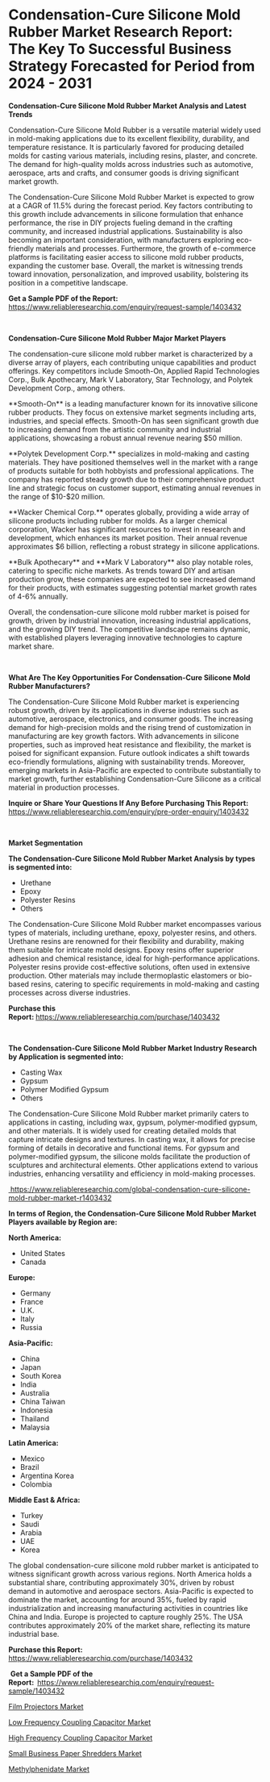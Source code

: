 <p><h1>Condensation-Cure Silicone Mold Rubber Market Research Report: The Key To Successful Business Strategy Forecasted for Period from 2024 - 2031</h1></p><p><strong>Condensation-Cure Silicone Mold Rubber Market Analysis and Latest Trends</strong></p>
<p><p>Condensation-Cure Silicone Mold Rubber is a versatile material widely used in mold-making applications due to its excellent flexibility, durability, and temperature resistance. It is particularly favored for producing detailed molds for casting various materials, including resins, plaster, and concrete. The demand for high-quality molds across industries such as automotive, aerospace, arts and crafts, and consumer goods is driving significant market growth.</p><p>The Condensation-Cure Silicone Mold Rubber Market is expected to grow at a CAGR of 11.5% during the forecast period. Key factors contributing to this growth include advancements in silicone formulation that enhance performance, the rise in DIY projects fueling demand in the crafting community, and increased industrial applications. Sustainability is also becoming an important consideration, with manufacturers exploring eco-friendly materials and processes. Furthermore, the growth of e-commerce platforms is facilitating easier access to silicone mold rubber products, expanding the customer base. Overall, the market is witnessing trends toward innovation, personalization, and improved usability, bolstering its position in a competitive landscape.</p></p>
<p><strong>Get a Sample PDF of the Report:&nbsp;</strong> <a href="https://www.reliableresearchiq.com/enquiry/request-sample/1403432?utm_campaign=1137&utm_medium=2&utm_source=Github&utm_content=ia&utm_term=23102024&utm_id=condensation-cure-silicone-mold-rubber">https://www.reliableresearchiq.com/enquiry/request-sample/1403432</a></p>
<p>&nbsp;</p>
<p><strong>Condensation-Cure Silicone Mold Rubber Major Market Players</strong></p>
<p><p>The condensation-cure silicone mold rubber market is characterized by a diverse array of players, each contributing unique capabilities and product offerings. Key competitors include Smooth-On, Applied Rapid Technologies Corp., Bulk Apothecary, Mark V Laboratory, Star Technology, and Polytek Development Corp., among others.</p><p>**Smooth-On** is a leading manufacturer known for its innovative silicone rubber products. They focus on extensive market segments including arts, industries, and special effects. Smooth-On has seen significant growth due to increasing demand from the artistic community and industrial applications, showcasing a robust annual revenue nearing $50 million.</p><p>**Polytek Development Corp.** specializes in mold-making and casting materials. They have positioned themselves well in the market with a range of products suitable for both hobbyists and professional applications. The company has reported steady growth due to their comprehensive product line and strategic focus on customer support, estimating annual revenues in the range of $10-$20 million.</p><p>**Wacker Chemical Corp.** operates globally, providing a wide array of silicone products including rubber for molds. As a larger chemical corporation, Wacker has significant resources to invest in research and development, which enhances its market position. Their annual revenue approximates $6 billion, reflecting a robust strategy in silicone applications.</p><p>**Bulk Apothecary** and **Mark V Laboratory** also play notable roles, catering to specific niche markets. As trends toward DIY and artisan production grow, these companies are expected to see increased demand for their products, with estimates suggesting potential market growth rates of 4-6% annually.</p><p>Overall, the condensation-cure silicone mold rubber market is poised for growth, driven by industrial innovation, increasing industrial applications, and the growing DIY trend. The competitive landscape remains dynamic, with established players leveraging innovative technologies to capture market share.</p></p>
<p>&nbsp;</p>
<p><strong>What Are The Key Opportunities For Condensation-Cure Silicone Mold Rubber Manufacturers?</strong></p>
<p><p>The Condensation-Cure Silicone Mold Rubber market is experiencing robust growth, driven by its applications in diverse industries such as automotive, aerospace, electronics, and consumer goods. The increasing demand for high-precision molds and the rising trend of customization in manufacturing are key growth factors. With advancements in silicone properties, such as improved heat resistance and flexibility, the market is poised for significant expansion. Future outlook indicates a shift towards eco-friendly formulations, aligning with sustainability trends. Moreover, emerging markets in Asia-Pacific are expected to contribute substantially to market growth, further establishing Condensation-Cure Silicone as a critical material in production processes.</p></p>
<p><strong>Inquire or Share Your Questions If Any Before Purchasing This Report:</strong> <a href="https://www.reliableresearchiq.com/enquiry/pre-order-enquiry/1403432?utm_campaign=1137&utm_medium=2&utm_source=Github&utm_content=ia&utm_term=23102024&utm_id=condensation-cure-silicone-mold-rubber">https://www.reliableresearchiq.com/enquiry/pre-order-enquiry/1403432</a></p>
<p>&nbsp;</p>
<p><strong>Market Segmentation</strong></p>
<p><strong>The Condensation-Cure Silicone Mold Rubber Market Analysis by types is segmented into:</strong></p>
<p><ul><li>Urethane</li><li>Epoxy</li><li>Polyester Resins</li><li>Others</li></ul></p>
<p><p>The Condensation-Cure Silicone Mold Rubber market encompasses various types of materials, including urethane, epoxy, polyester resins, and others. Urethane resins are renowned for their flexibility and durability, making them suitable for intricate mold designs. Epoxy resins offer superior adhesion and chemical resistance, ideal for high-performance applications. Polyester resins provide cost-effective solutions, often used in extensive production. Other materials may include thermoplastic elastomers or bio-based resins, catering to specific requirements in mold-making and casting processes across diverse industries.</p></p>
<p><strong>Purchase this Report:&nbsp;</strong><a href="https://www.reliableresearchiq.com/purchase/1403432?utm_campaign=1137&utm_medium=2&utm_source=Github&utm_content=ia&utm_term=23102024&utm_id=condensation-cure-silicone-mold-rubber">https://www.reliableresearchiq.com/purchase/1403432</a></p>
<p>&nbsp;</p>
<p><strong>The Condensation-Cure Silicone Mold Rubber Market Industry Research by Application is segmented into:</strong></p>
<p><ul><li>Casting Wax</li><li>Gypsum</li><li>Polymer Modified Gypsum</li><li>Others</li></ul></p>
<p><p>The Condensation-Cure Silicone Mold Rubber market primarily caters to applications in casting, including wax, gypsum, polymer-modified gypsum, and other materials. It is widely used for creating detailed molds that capture intricate designs and textures. In casting wax, it allows for precise forming of details in decorative and functional items. For gypsum and polymer-modified gypsum, the silicone molds facilitate the production of sculptures and architectural elements. Other applications extend to various industries, enhancing versatility and efficiency in mold-making processes.</p></p>
<p><a href="https://www.reliableresearchiq.com/global-condensation-cure-silicone-mold-rubber-market-r1403432?utm_campaign=1137&utm_medium=2&utm_source=Github&utm_content=ia&utm_term=23102024&utm_id=condensation-cure-silicone-mold-rubber">&nbsp;https://www.reliableresearchiq.com/global-condensation-cure-silicone-mold-rubber-market-r1403432</a></p>
<p><strong>In terms of Region, the Condensation-Cure Silicone Mold Rubber Market Players available by Region are:</strong></p>
<p>
    <p> <strong> North America: </strong>
        <ul>
            <li>United States</li>
            <li>Canada</li>
        </ul>
        </p> 
    <p> <strong> Europe: </strong>
        <ul>
            <li>Germany</li>
            <li>France</li>
            <li>U.K.</li>
            <li>Italy</li>
            <li>Russia</li>
        </ul>
        </p> 
    <p> <strong> Asia-Pacific: </strong>
        <ul>
            <li>China</li>
            <li>Japan</li>
            <li>South Korea</li>
            <li>India</li>
            <li>Australia</li>
            <li>China Taiwan</li>
            <li>Indonesia</li>
            <li>Thailand</li>
            <li>Malaysia</li>
        </ul>
        </p> 
    <p> <strong> Latin America: </strong>
        <ul>
            <li>Mexico</li>
            <li>Brazil</li>
            <li>Argentina Korea</li>
            <li>Colombia</li>
        </ul>
        </p> 
    <p> <strong> Middle East & Africa: </strong>
        <ul>
            <li>Turkey</li>
            <li>Saudi</li>
            <li>Arabia</li>
            <li>UAE</li>
            <li>Korea</li>
        </ul>
    </p>
    </p>
<p><p>The global condensation-cure silicone mold rubber market is anticipated to witness significant growth across various regions. North America holds a substantial share, contributing approximately 30%, driven by robust demand in automotive and aerospace sectors. Asia-Pacific is expected to dominate the market, accounting for around 35%, fueled by rapid industrialization and increasing manufacturing activities in countries like China and India. Europe is projected to capture roughly 25%. The USA contributes approximately 20% of the market share, reflecting its mature industrial base.</p></p>
<p><strong>Purchase this Report: </strong><a href="https://www.reliableresearchiq.com/purchase/1403432?utm_campaign=1137&utm_medium=2&utm_source=Github&utm_content=ia&utm_term=23102024&utm_id=condensation-cure-silicone-mold-rubber">https://www.reliableresearchiq.com/purchase/1403432</a></p>
<p>&nbsp;<strong>Get a Sample PDF of the Report:&nbsp;&nbsp;</strong><a href="https://www.reliableresearchiq.com/enquiry/request-sample/1403432?utm_campaign=1137&utm_medium=2&utm_source=Github&utm_content=ia&utm_term=23102024&utm_id=condensation-cure-silicone-mold-rubber">https://www.reliableresearchiq.com/enquiry/request-sample/1403432</a></p>
<p><strong></strong></p>
<p><p><a href="https://issuu.com/reportprime-2/docs/film-projectors-market-size-2030.pp_f8148a059caa2e?utm_campaign=1137&utm_medium=2&utm_source=Github&utm_content=ia&utm_term=23102024&utm_id=condensation-cure-silicone-mold-rubber">Film Projectors Market</a></p><p><a href="https://github.com/chaschadedn/Market-Research-Report-List-1/blob/main/low-frequency-coupling-capacitor-market.md?utm_campaign=1137&utm_medium=2&utm_source=Github&utm_content=ia&utm_term=23102024&utm_id=condensation-cure-silicone-mold-rubber">Low Frequency Coupling Capacitor Market</a></p><p><a href="https://github.com/kyleetroxilbu/Market-Research-Report-List-1/blob/main/high-frequency-coupling-capacitor-market.md?utm_campaign=1137&utm_medium=2&utm_source=Github&utm_content=ia&utm_term=23102024&utm_id=condensation-cure-silicone-mold-rubber">High Frequency Coupling Capacitor Market</a></p><p><a href="https://issuu.com/reportprime-2/docs/small-business-paper-shredders-mark_0e2d668ea13e75?utm_campaign=1137&utm_medium=2&utm_source=Github&utm_content=ia&utm_term=23102024&utm_id=condensation-cure-silicone-mold-rubber">Small Business Paper Shredders Market</a></p><p><a href="https://www.linkedin.com/pulse/methylphenidate-market-segmentation-in-depth-analysis-attention-ry4jf?utm_campaign=1137&utm_medium=2&utm_source=Github&utm_content=ia&utm_term=23102024&utm_id=condensation-cure-silicone-mold-rubber">Methylphenidate Market</a></p></p>